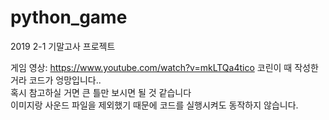 # python_game
2019 2-1 기말고사 프로젝트
  
게임 영상: https://www.youtube.com/watch?v=mkLTQa4tico
코린이 때 작성한 거라 코드가 엉망입니다..  
혹시 참고하실 거면 큰 틀만 보시면 될 것 같습니다  
이미지랑 사운드 파일을 제외했기 때문에 코드를 실행시켜도 동작하지 않습니다.
